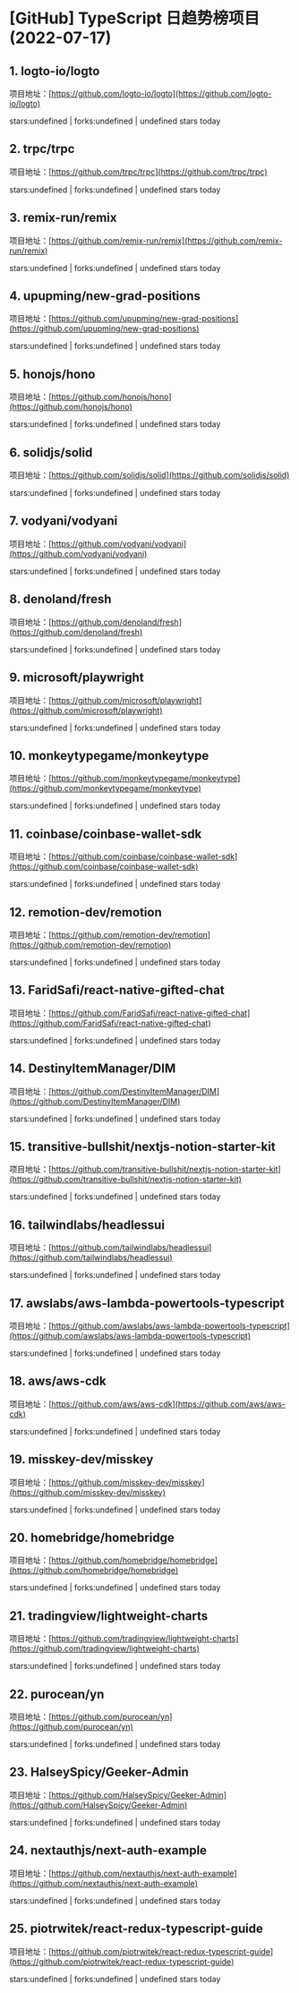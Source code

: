 # [GitHub] TypeScript 日趋势榜项目(2022-07-17)

## 1. logto-io/logto 

项目地址：[https://github.com/logto-io/logto](https://github.com/logto-io/logto)

stars:undefined | forks:undefined | undefined stars today 



## 2. trpc/trpc 

项目地址：[https://github.com/trpc/trpc](https://github.com/trpc/trpc)

stars:undefined | forks:undefined | undefined stars today 



## 3. remix-run/remix 

项目地址：[https://github.com/remix-run/remix](https://github.com/remix-run/remix)

stars:undefined | forks:undefined | undefined stars today 



## 4. upupming/new-grad-positions 

项目地址：[https://github.com/upupming/new-grad-positions](https://github.com/upupming/new-grad-positions)

stars:undefined | forks:undefined | undefined stars today 



## 5. honojs/hono 

项目地址：[https://github.com/honojs/hono](https://github.com/honojs/hono)

stars:undefined | forks:undefined | undefined stars today 



## 6. solidjs/solid 

项目地址：[https://github.com/solidjs/solid](https://github.com/solidjs/solid)

stars:undefined | forks:undefined | undefined stars today 



## 7. vodyani/vodyani 

项目地址：[https://github.com/vodyani/vodyani](https://github.com/vodyani/vodyani)

stars:undefined | forks:undefined | undefined stars today 



## 8. denoland/fresh 

项目地址：[https://github.com/denoland/fresh](https://github.com/denoland/fresh)

stars:undefined | forks:undefined | undefined stars today 



## 9. microsoft/playwright 

项目地址：[https://github.com/microsoft/playwright](https://github.com/microsoft/playwright)

stars:undefined | forks:undefined | undefined stars today 



## 10. monkeytypegame/monkeytype 

项目地址：[https://github.com/monkeytypegame/monkeytype](https://github.com/monkeytypegame/monkeytype)

stars:undefined | forks:undefined | undefined stars today 



## 11. coinbase/coinbase-wallet-sdk 

项目地址：[https://github.com/coinbase/coinbase-wallet-sdk](https://github.com/coinbase/coinbase-wallet-sdk)

stars:undefined | forks:undefined | undefined stars today 



## 12. remotion-dev/remotion 

项目地址：[https://github.com/remotion-dev/remotion](https://github.com/remotion-dev/remotion)

stars:undefined | forks:undefined | undefined stars today 



## 13. FaridSafi/react-native-gifted-chat 

项目地址：[https://github.com/FaridSafi/react-native-gifted-chat](https://github.com/FaridSafi/react-native-gifted-chat)

stars:undefined | forks:undefined | undefined stars today 



## 14. DestinyItemManager/DIM 

项目地址：[https://github.com/DestinyItemManager/DIM](https://github.com/DestinyItemManager/DIM)

stars:undefined | forks:undefined | undefined stars today 



## 15. transitive-bullshit/nextjs-notion-starter-kit 

项目地址：[https://github.com/transitive-bullshit/nextjs-notion-starter-kit](https://github.com/transitive-bullshit/nextjs-notion-starter-kit)

stars:undefined | forks:undefined | undefined stars today 



## 16. tailwindlabs/headlessui 

项目地址：[https://github.com/tailwindlabs/headlessui](https://github.com/tailwindlabs/headlessui)

stars:undefined | forks:undefined | undefined stars today 



## 17. awslabs/aws-lambda-powertools-typescript 

项目地址：[https://github.com/awslabs/aws-lambda-powertools-typescript](https://github.com/awslabs/aws-lambda-powertools-typescript)

stars:undefined | forks:undefined | undefined stars today 



## 18. aws/aws-cdk 

项目地址：[https://github.com/aws/aws-cdk](https://github.com/aws/aws-cdk)

stars:undefined | forks:undefined | undefined stars today 



## 19. misskey-dev/misskey 

项目地址：[https://github.com/misskey-dev/misskey](https://github.com/misskey-dev/misskey)

stars:undefined | forks:undefined | undefined stars today 



## 20. homebridge/homebridge 

项目地址：[https://github.com/homebridge/homebridge](https://github.com/homebridge/homebridge)

stars:undefined | forks:undefined | undefined stars today 



## 21. tradingview/lightweight-charts 

项目地址：[https://github.com/tradingview/lightweight-charts](https://github.com/tradingview/lightweight-charts)

stars:undefined | forks:undefined | undefined stars today 



## 22. purocean/yn 

项目地址：[https://github.com/purocean/yn](https://github.com/purocean/yn)

stars:undefined | forks:undefined | undefined stars today 



## 23. HalseySpicy/Geeker-Admin 

项目地址：[https://github.com/HalseySpicy/Geeker-Admin](https://github.com/HalseySpicy/Geeker-Admin)

stars:undefined | forks:undefined | undefined stars today 



## 24. nextauthjs/next-auth-example 

项目地址：[https://github.com/nextauthjs/next-auth-example](https://github.com/nextauthjs/next-auth-example)

stars:undefined | forks:undefined | undefined stars today 



## 25. piotrwitek/react-redux-typescript-guide 

项目地址：[https://github.com/piotrwitek/react-redux-typescript-guide](https://github.com/piotrwitek/react-redux-typescript-guide)

stars:undefined | forks:undefined | undefined stars today 



